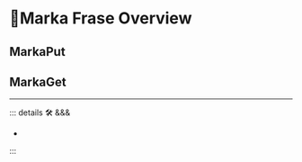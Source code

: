# 🔷<mooves>Marka Frase Overview</mooves>

## MarkaPut

>

## MarkaGet

>

---

<!-- =================================================== -->
<!-- =================================================== -->
<!-- =================================================== -->
<!-- =================================================== -->
<!-- =================================================== -->
::: details 🛠 <dev>&&&</dev>

-

:::
